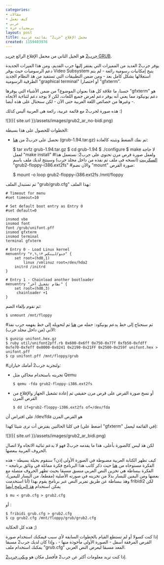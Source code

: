 ```yaml
---
categories:
- مقالات
- كيف تعمل
- عربي
- برمجيات حرة
layout: post
title: محمل الإقلاع "جرب2" بقائمة عربية
created: 1159403976
---
```

[جرب2](http://www.gnu.org/software/grub/grub-2.en.html) هو الجيل الثاني من محمل الإقلاع الرائع [جرب GRUB](http://www.gnu.org/software/grub).

يوفر جرب2 العديد من المميزات التي يفتقر إليها جرب القديم، ومن هذا الميزات الجديدة دعم الرسوميات حيث يوفر Video Subsystem يتيح إمكانيات رسومية رائعة - لم يتم استغلالها بشكل كامل بعد - ومن ضمن التطبيقات التي تستفيد من هذ النظام الجديد الطرقية الرسومية "graphical terminal" أو اختصارا "gfxterm".

حسنا، ما علاقة كل هذا بعنوان الموضوع؟ من ضمن الأشياء التي يوفرها "gfxterm" هو دعم يونيكود مما يعني أنه يوفر دعم لعرض جميع اللغات، لكن لا يوجد دعم لثناءية الاتجاه وغيرها من خصائص اللغة العربية حتى الآن - لكن سنحتال على هذه أيضا -.

هذه صورة لجرب2 مع قائمة عربية، رائعة هى العربية أليس كذلك :)

![]({{ site.url }}/assets/images/grub2_ar_no-bidi.png)

الخطوات للحصول على هذا بسيطة:
* نحصل على جرب2 من [هنا](http://grub.enbug.org/FrontPage) (grub-1.94.tar.gz) ثم نفك الضغط ونثبته كالعادة:

    $ tar xvfz grub-1.94.tar.gz
    $ cd grub-1.94
    $ ./configure
    $ make
لا حاجة لعمل "make install" 
#ولعمل صورة قرص مرن تحتوي على جرب2: نستعمل هذا [السكريبت](http://lists.gnu.org/archive/html/grub-devel/2004-09/msg00111.html) (انسخه فى ملف ثم نفذه من داخل مجلد جرب) وسينتج لديك ملف باسم "grub2-floppy-i386.ext2fs"
#والآن نضم "mount" صورة القرص:

    $ mount -o loop grub2-floppy-i386.ext2fs /mnt/floppy

ثم نستبدل الملف "grub/grub.cfg" بهذا الملف:

    # Timeout for menu
    #set timeout=10
    
    # Set default boot entry as Entry 0
    #set default=0
    
    insmod vbe
    insmod font
    font /grub/unifont.pff
    insmod gfxterm
    insmod terminal
    terminal gfxterm
    
    # Entry 0 - Load Linux kernel
    menuentry "جنو/لينكس ٢,٦,١٣" {
    	set root=(hd0,1)
            linux /vmlinuz root=/dev/hda2
    	initrd /initrd
    }
    
    # Entry 1 - Chainload another bootloader
    menuentry "نظام تشغيل آخر" {
    	set root=(hd0,3)
    	 chainloader +1
    }

ثم نقوم بإلغاء الضم:

    $ unmount /mnt/floppy

#ثم سنحتاج إلى خط يدعم يونيكود: حمله من [هنا](http://czyborra.com/unifont/unifont.hex.gz) ثم لتحويله إلى خط يفهمه جرب نفذ الآتي (من داخل مجلد جرب):

    $ gunzip unifont.hex.gz
    $ ruby util/unifont2pff.rb 0x600-0x6ff 0x750-0x77f 0xfb50-0xfdff 0xfe70-0xfeff 0x0000-0x0241 0x2190-0x21FF 0x2500-0x259f unifont.hex > unifont.pff
    $ cp unifont.pff /mnt/floppy/grub

#ولتجربة جرب2 أمامك خياران:
* تجربته باستخدام محاكي مثل Qemu

      $ qemu -fda grub2-floppy-i386.ext2fs

* أو نسخ صورة القرص على قرص مرن حقيقي ثم إعادة تشغيل الجهاز والإقلاع من القرص المرن

      $ dd if=grub2-floppy-i386.ext2fs of=/dev/fda

على افتراض أن /dev/fda هو القرص المرن

في كلتا الحالتين يفترض أت ترى شيئا كهذا (اضغط علي "gfxterm" في القائمة ليعمل):

![]({{ site.url }}/assets/images/grub2_ar_bidi.png)

لكن هذ ليس كالصورة بأعلى، هذا ما يقدمه جرب2 فهو لا يدعم ثنائية الاتجاه ولا اتصال الحروف العربية ببعضها.

كيف تظهر الكتابة العربية مضبوطة في الصورة الأولى إذن؟ سنقوم بحيلة بسيطة - هذه الفكرة مستوحاه من [هنا](http://lists.arabeyes.org/archives/developer/2006/August/msg00007.html) حيث ذكر كاتب هذا البرنامج فكرة مماثلة في وثائق برنامجه - الفكرة ببساطة هي تخزين النص العربي منسق مسبقا بحيث تظهر الحروف متصلة مع بعضها ومن اليمين لليسار بدلا من تخزينه في صورته الأصلية (مقطعا، من اليسار لليمين)، وهذ ببساطة عن طريق تمرير النص عبر برنامج يقوم بهذا (أنا استخدمت fribidi2 لكن يمكن استخدام [هذ البرنامج أيضا](http://lists.arabeyes.org/archives/developer/2006/September/msg00005.html)

    $ mu < grub.cfg > grub2.cfg

أو :

    $ fribidi grub.cfg > grub2.cfg
    $ cp grub2.cfg /mnt/floppy/grub/grub2.cfg

هذه كل الحكاية ;)

إذا كنت كسولا أو لم تستطع القيام بالخطوات السابقة لأي سبب فيمكنك استخدام صورة القرص المرفقة أسفل - الصورة الأولى مأخوذة منها - ، وإذا كان لديك جرب2 مسبقا يمكنك استخدام ملف "grub.cfg" المعد مسبقا ليعرض النص العربي.

إذا كنت تريد معلومات أكثر عن جرب2 فأفضل مكان هو [ويكي جرب2](http://grub.enbug.org/FrontPage).
